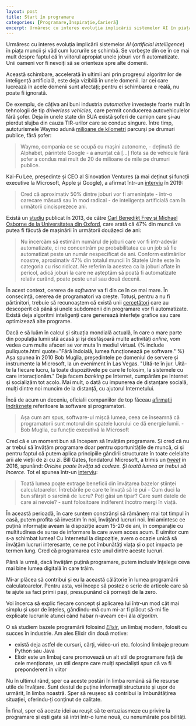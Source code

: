 ```yaml
---
layout: post
title: Start în programare
categories: [Programare,Inspirație,Carieră]
excerpt: Urmăresc cu interes evoluția implicării sistemelor AI în piața muncii și văd cum lucrurile se schimbă. Se vorbește din ce în ce mai mult despre faptul că în viitorul apropiat unele joburi vor fi automatizate. Unii oameni vor fi nevoiți să se orienteze spre alte domenii.
---
```


Urmăresc cu interes evoluția implicării sistemelor *AI* (*artificial intelligence*)
în piața muncii și văd cum lucrurile se schimbă. Se vorbește din ce în ce mai mult despre
faptul că în viitorul apropiat unele joburi vor fi automatizate. Unii oameni vor fi nevoiți
să se orienteze spre alte domenii.

Această schimbare, accelerată în ultimii ani prin progresul algoritmilor de inteligență
artificială, este deja vizibilă în unele domenii. Iar cei care lucrează în acele domenii
sunt afectați; pentru ei schimbarea e reală, nu poate fi ignorată.

De exemplu, de câțiva ani buni industria *automotive* investește foarte mult în tehnologii
de tip *driverless vehicles*, care permit conducerea autovehiculelor fără șofer. Deja
în unele state din SUA există șoferi de camion care și-au pierdut slujba din cauza TIR-urilor
care se conduc singure. Între timp, autoturismele Waymo adună [milioane de kilometri](https://www.cnet.com/news/waymo-driverless-cars-have-driven-20-million-miles-on-public-roads/) parcurși
pe drumuri publice, fără șofer:

>Waymo, compania ce se ocupă cu mașini autonome, - deținută de Alphabet, părintele Google -
>a anunțat că [...] flota sa de vehicule fără șofer a condus mai mult de 20 de milioane de
>mile pe drumuri publice.

Kai-Fu Lee, președinte și CEO al Sinovation Ventures (a mai deținut și funcții executive la
Microsoft, Apple și Google), a afirmat într-un [interviu](https://youtu.be/5dZ_lvDgevk?t=41) în 2019:

>Cred că aproximativ 50% dintre joburi vor fi amenințate - într-o oarecare măsură sau în mod
>radical - de inteligența artificială cam în următorii cincisprezece ani.

Există un [studiu](https://www.oxfordmartin.ox.ac.uk/downloads/academic/The_Future_of_Employment.pdf)
publicat în 2013, de către [Carl Benedikt Frey și Michael Osborne de la
Universitatea din Oxford](https://youtu.be/5dZ_lvDgevk?t=2946), care arată că 47% din muncă
va putea fi făcută de mașinării în următorii douăzeci de ani:

>Nu încercăm să estimăm numărul de joburi care vor fi într-adevăr automatizate, ci ne concentrăm
>pe probabilitatea ca un job să fie automatizat peste un număr nespecificat de ani. Conform
>estimărilor noastre, aproximativ 47% din totalul muncii în Statele Unite este în categoria cu
>risc ridicat. Ne referim la acestea ca la joburi aflate în pericol, adică joburi la care ne
>așteptăm să poată fi automatizate relativ curând, poate peste unul sau două decenii.

În acest context, cererea de *software* va fi din ce în ce mai mare. În consecință, cererea
de programatori va crește. Totuși, pentru a nu fi părtinitori, trebuie să recunoaștem că
există unii [cercetători](https://bartoszmilewski.com/2020/02/24/math-is-your-insurance-policy/)
care au descoperit că până și unele subdomenii din programare vor fi automatizate.
Există deja algoritmi inteligenți care generează interfețe grafice sau care optimizează alte
programe.

Dacă e să luăm în calcul și situația mondială actuală, în care o mare parte din populația
lumii stă acasă și își desfășoară multe activități *online*, vom vedea cum multe afaceri se
vor muta în mediul virtual.
{% include pullquote.html quote="Fără îndoială, lumea funcționează pe software." %} Așa spunea
în 2010 Bob Muglia, președintele pe domeniul de servere și instrumente la Microsoft, la un
eveniment în Las Vegas. "Uită-te în jur. Uită-te la fiecare lucru, la toate dispozitivele
pe care le folosim, la sistemele cu care interacționăm."
Deja facem *banking* pe Internet, cumpărăm pe Internet și socializăm tot acolo. Mai mult,
o dată cu impunerea de distanțare socială, mulți dintre noi muncim de la distanță,
cu ajutorul Internetului.

Încă de acum un deceniu, oficialii companiilor de top făceau [afirmații îndrăznețe](https://www.infoworld.com/article/2626578/microsoft-exec--the-world-runs-on-software.html) referitoare la software
și programatori.

>Așa cum am spus, software-ul mișcă lumea, ceea ce înseamnă că programatorii sunt motorul
>din spatele lucrului ce dă energie lumii. - Bob Muglia, cu funcție executivă la Microsoft

Cred că e un moment bun să începem să învățăm programare. Și cred că nu ar trebui să învățăm
programare doar pentru oportunitățile de muncă, ci și pentru faptul că putem aplica principiile
gândirii structurate în toate celelalte arii ale vieții de zi cu zi. Bill Gates, fondatorul
Microsoft, a trimis un [*tweet*](https://twitter.com/billgates/status/806190112841334784?lang=en)
in 2016, spunând: *Oricine poate învăța să codeze. Și toată lumea ar trebui să încerce.*
Tot el spunea într-un
[interviu](https://www.cnbc.com/2018/09/06/bill-gates-everyone-can-benefit-from-learning-this-skill.html):

>Toată lumea poate extrage beneficii din învățarea bazelor științei calculatoarelor.
>Întrebările pe care te învață să le pui - Cum duci la bun sfârșit o sarcină de lucru?
>Poți găsi un tipar? Care sunt datele de care ai nevoie? - sunt folositoare indiferent
>încotro mergi în viață.

În această perioadă, în care suntem constrânși să rămânem mai tot timpul în casă, putem
profita să investim în noi, învățând lucruri noi. Îmi amintesc ce puțină informație aveam
la dispoziție acum 15-20 de ani, în comparație cu multitudinea de surse de informare la
care avem acces acum. E uimitor cum s-a schimbat lumea! Cu Internetul la dispoziție,
avem o ocazie unică să învățăm lucruri interesante, ce ne pot îmbunătăți viața și o pot
impacta pe termen lung. Cred că programarea este unul dintre aceste lucruri.


Până la urmă, dacă învățăm puțină programare, putem inclusiv înțelege ceva mai bine lumea
digitală în care trăim.

Mi-ar plăcea să contribui și eu la această călătorie în lumea programării calculatoarelor.
Pentru asta, voi începe să postez o serie de articole care să te ajute sa faci primii pași,
presupunând că pornești de la zero.

Voi încerca să explic fiecare concept și aplicarea lui într-un mod cât mai simplu și ușor
de înțeles, gândindu-mă cum mi-ar fi plăcut să-mi fie explicate lucrurile atunci când
habar n-aveam ce-i ăla *algoritm*.

O să studiem bazele programării folosind [*Elixir*](https://elixir-lang.org), un limbaj
modern, folosit cu succes în industrie. Am ales Elixir din două motive:

- există deja astfel de cursuri, cărți, video-uri etc. folosind limbaje precum Python sau Java
- Elixir este un limbaj care promovează un alt stil de programare față de cele menționate,
un stil despre care mulți specialiști spun că va fi preponderent în viitor

Nu în ultimul rând, sper ca aceste postări în limba română să fie resurse utile de învățare.
Sunt destul de puține informații structurate și ușor de urmărit, în limba noastră. Sper
să reușesc să contribui la îmbunătățirea situației, oferindu-ți conținut de calitate.

În final, sper că aceste idei au reușit să te entuziasmeze cu privire la  programare și ești
gata să intri într-o lume nouă, cu nenumărate posibilități.
